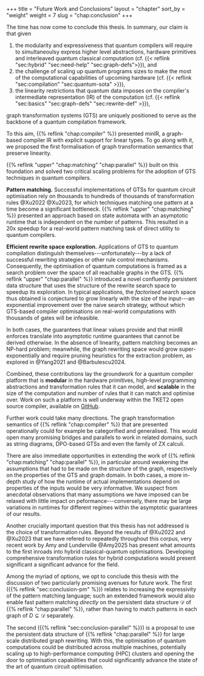 +++
title = "Future Work and Conclusions"
layout = "chapter"
sort_by = "weight"
weight = 7
slug = "chap:conclusion"
+++

The time has now come to conclude this thesis. In summary, our claim is that
given

1. the modularity and expressiveness that quantum compilers will require to
   simultaneoulsy express higher level abstractions, hardware primitives and
   interleaved quantum classical computation (cf.
   {{< reflink "sec:hybrid" "sec:need-help" "sec:graph-defs">}}), and
2. the challenge of scaling up quantum programs sizes to make the most of the
   computational capabilities of upcoming hardware (cf.
   {{< reflink "sec:compilation" "sec:quantum-sota" >}}),
3. the linearity restrictions that quantum data imposes on the compiler's
   intermediate representation (IR) of the computation (cf.
   {{< reflink "sec:basics" "sec:graph-defs" "sec:rewrite-def" >}}),

graph transformation systems (GTS) are uniquely positioned to serve as the
backbone of a quantum compilation framework.

To this aim, {{% reflink "chap:compiler" %}} presented minIR, a graph-based
compiler IR with explicit support for linear types. To go along with it, we
proposed the first formalisation of graph transformation semantics that preserve
linearity.

{{% reflink "upper" "chap:matching" "chap:parallel" %}} built on this foundation
and solved two critical scaling problems for the adoption of GTS techniques in
quantum compilers.

**Pattern matching.** Successful implementations of GTSs for quantum circuit
optimisation rely on thousands to hundreds of thousands of transformation rules
@Xu2022 @Xu2023, for which techniques matching one pattern at a time become a
significant bottleneck. {{% reflink "upper" "chap:matching" %}} presented an
approach based on state automata with an asymptotic runtime that is independent
on the number of patterns. This resulted in a 20x speedup for a real-world
pattern matching task of direct utility to quantum compilers.

**Efficient rewrite space exploration.** Applications of GTS to quantum
compilation distinguish themselves---unfortunately---by a lack of successful
rewriting strategies or other rule control mechanisms. Consequently, the
optimisation of quantum computations is framed as a search problem over the
space of all reachable graphs in the GTS.
{{% reflink "upper" "chap:parallel" %}} introduced a novel confluently
persistent data structure that uses the structure of the rewrite search space to
speedup its exploration. In typical applications, the _factorised_ search space
thus obtained is conjectured to grow linearly with the size of the input---an
exponential improvement over the naive search strategy, without which GTS-based
compiler optimisations on real-world computations with thousands of gates will
be infeasible.

In both cases, the guarantees that linear values provide and that minIR enforces
translate into asymptotic runtime guarantees that cannot be derived otherwise.
In the absence of linearity, pattern matching becomes an NP-hard problem;
meanwhile, the graph rewriting space would grow super-exponentially and require
pruning heuristics for the extraction problem, as explored in @Yang2021 and
@Barbulescu2024.

Combined, these contributions lay the groundwork for a quantum compiler platform
that is **modular** in the hardware primitives, high-level programming
abstractions and transformation rules that it can model, and **scalable** in the
size of the computation and number of rules that it can match and optimise over.
Work on such a platform is well underway within the TKET2 open source compiler,
available on [GitHub](https://github.com/CQCL/tket2).

Further work could take many directions. The graph transformation semantics of
{{% reflink "chap:compiler" %}} that are presented operationally could for
example be categorified and generalised. This would open many promising bridges
and parallels to work in related domains, such as string diagrams, DPO-based
GTSs and even the family of ZX calculi.

There are also immediate opportunities in extending the work of
{{% reflink "chap:matching" "chap:parallel" %}}, in particular around weakening
the assumptions that had to be made on the structure of the graph, respectively
on the properties of the GTS and graph domain. In both cases, a more in-depth
study of how the runtime of actual implementations depend on properties of the
inputs would be very informative. We suspect from anecdotal observations that
many assumptions we have imposed can be relaxed with little impact on
peformance---conversely, there may be large variations in runtimes for different
regimes within the asymptotic guarantees of our results.

Another crucially important question that this thesis has not addressed is the
choice of transformation rules. Beyond the results of @Xu2022 and @Xu2023 that
we have refered to repeatedly throughout this corpus, very recent work by Amy
and Lunderville @Amy2025 has present what amounts to the first inroads into
hybrid classical-quantum optimisations. Developing comprehensive transformation
rules for hybrid computations would present significant a significant advance
for the field.

Among the myriad of options, we opt to conclude this thesis with the discussion
of two particularly promising avenues for future work. The first
({{% reflink "sec:conclusion-pm" %}}) relates to increasing the expressivity of
the pattern matching language; such an extended framework would also enable fast
pattern matching _directly_ on the persistent data structure $\mathcal{D}$ of
{{% reflink "chap:parallel" %}}, rather than having to match patterns in each
graph of $D \subseteq \mathcal{D}$ separately.

The second ({{% reflink "sec:conclusion-parallel" %}}) is a proposal to use the
persistent data structure of {{% reflink "chap:parallel" %}} for large scale
distributed graph rewriting. With this, the optimisation of quantum computations
could be distributed across multiple machines, potentially scaling up to
high-performance computing (HPC) clusters and opening the door to optimisation
capabilities that could significantly advance the state of the art of quantum
circuit optimisation.
